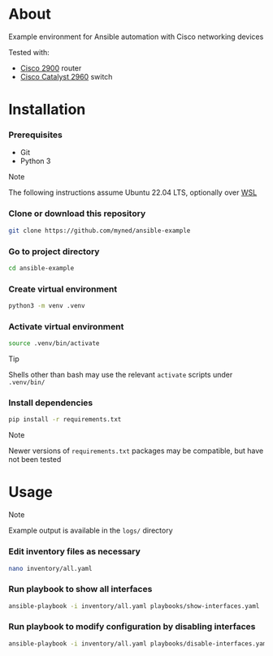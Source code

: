 # About

Example environment for Ansible automation with Cisco networking devices

Tested with:

- [Cisco 2900](https://www.cisco.com/c/en/us/products/collateral/routers/2900-series-integrated-services-routers-isr/data_sheet_c78_553896.html) router
- [Cisco Catalyst 2960](https://www.cisco.com/c/en/us/products/collateral/switches/catalyst-2960-series-switches/product_data_sheet0900aecd806b0bd8.html) switch

# Installation

### Prerequisites

- Git
- Python 3

> [!NOTE]
> The following instructions assume Ubuntu 22.04 LTS, optionally over [WSL](https://learn.microsoft.com/en-us/windows/wsl/)

### Clone or download this repository

```sh
git clone https://github.com/myned/ansible-example
```

### Go to project directory

```sh
cd ansible-example
```

### Create virtual environment

```sh
python3 -m venv .venv
```

### Activate virtual environment

```sh
source .venv/bin/activate
```

> [!TIP]
> Shells other than bash may use the relevant `activate` scripts under `.venv/bin/`

### Install dependencies

```sh
pip install -r requirements.txt
```

> [!NOTE]
> Newer versions of `requirements.txt` packages may be compatible, but have not been tested

# Usage

> [!NOTE]
> Example output is available in the `logs/` directory

### Edit inventory files as necessary

```sh
nano inventory/all.yaml
```

### Run playbook to show all interfaces

```sh
ansible-playbook -i inventory/all.yaml playbooks/show-interfaces.yaml
```

### Run playbook to modify configuration by disabling interfaces

```sh
ansible-playbook -i inventory/all.yaml playbooks/disable-interfaces.yaml
```
